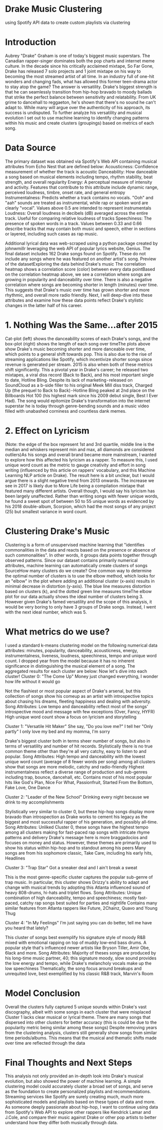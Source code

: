 # Drake Music Clustering
 using Spotify API data to create custom playlists via clustering
 
# Introduction
Aubrey "Drake" Graham is one of today's biggest music superstars. The Canadian rapper-singer dominates both the pop charts and internet meme culture. In the decade since his critically acclaimed mixtape, So Far Gone, Drake has released 7 solo projects and 1 joint mixtape on his way to becoming the most streamed artist of all time.
In an industry full of one-hit wonders and changing fads, what has allowed this former teen-drama actor to stay atop the game? The answer is versatility. Drake's biggest strength is that he can seamlessly transition from hip-hop bravado to moody ballads that strike the perfect balance between sensitivity and relatability. From UK grime to dancehall to reggaeton, he's shown that there's no sound he can't adapt to. While many will argue over the authenticity of his approach, its success is undisputed.
To further analyze his versatility and musical evolution I set out to use machine learning to identify changing patterns within his music and create clusters (groupings) based on metrics of each song.
# Data Source
The primary dataset was obtained via Spotify's Web API containing musical attributes from Echo Nest that are defined below:
Acousticness: Confidence measurement of whether the track is acoustic
Danceability: How danceable a song based on musical elements including tempo, rhythm stability, beat strength, and overall regularity
Energy: A perceptual measure of intensity and activity. Features that contribute to this attribute include dynamic range, perceived loudness, timbre, onset rate, and general entropy
Instrumentalness: Predicts whether a track contains no vocals. "Ooh" and "aah" sounds are treated as instrumental, while rap or spoken word are clearly "vocal". Values above 0.5 are intended to represent instrumentals
Loudness: Overall loudness in decibels (dB) averaged across the entire track. Useful for comparing relative loudness of tracks
Speechiness: The presence of spoken words in a track. Values between 0.33 and 0.66 describe tracks that may contain both music and speech, either in sections or layered, including such cases as rap music.

Additional lyrical data was web-scraped using a python package created by johnwmillr leveraging the web API of popular lyrics website, Genius.
The final dataset includes 162 Drake songs found on Spotify. These do not include any songs where he was featured on another artist's song.
Preview of the datasetExploring the data behind Drake's music
The correlation heatmap shows a correlation score (color) between every data pointBased on the correlation heatmap above, we see a correlation where songs are growing in popularity and danceability over time. There is also a negative correlation where songs are becoming shorter in length (minutes) over time. This suggests that Drake's music over time has grown shorter and more rhythmic, and overall more radio friendly.
Next, I will deep-dive into these attributes and examine how these data points reflect Drake's stylistic changes in the latter half of his career.
# 1. Nothing Was the Same…after 2015
Cat-plot (left) shows the danceability scores of each Drake's songs, and the box-plot (right) shows the length of each song over timeThe plots above show Drake's music becoming shorter and more danceable over time, which points to a general shift towards pop. This is also due to the rise of streaming applications like Spotify, which incentivize shorter songs since revenue is generated per stream.
2015 is also when both of these metrics shift significantly. This a pivotal year in Drake's career; he released two mixtapes, a viral diss record (Back to Back), and his most important single to date, Hotline Bling.
Despite its lack of marketing - released on SoundCloud as a b-side filler to his original Meek Mill diss track, Charged Up (the prequel to Back to Back) - Hotline Bling peaked at 2nd place on the Billboards Hot 100 (his highest mark since his 2009 debut single, Best I Ever Had). The song would epitomize Drake's transformation into the internet superstar he is today through genre-bending sounds and a music video filled with unabashed corniness and countless dank memes.
# 2. Effect on Lyricism
(Note: the edge of the box represent 1st and 3rd quartile, middle line is the median and whiskers represent min and max, all diamonds are considered outliers)As his songs and overall brand became more mainstream, I wanted to explore how this affected his lyricism as a rapper. To measure this, I used unique word count as the metric to gauge creativity and effort in song writing (influenced by this article on rappers' vocabulary, and this Machine Learning NLP article on Drake).
The result here is a bit unclear, but I would argue there is a slight negative trend from 2013 onwards. The increase we see in 2017 is likely due to More Life being a compilation mixtape that featured many different artists. Overall though, I would say his lyricism has been largely unaffected. Rather than writing songs with fewer unique words, he found a sweet spot of between 50 to 55 unique words as evidenced by his 2018 double-album, Scorpion, which had the most songs of any project (25) but smallest variance in word count.
# Clustering Drake's Music
Clustering is a form of unsupervised machine learning that "identifies commonalities in the data and reacts based on the presence or absence of such commonalities". In other words, it groups data points together through observed patterns. Since our dataset contains primarily numerical attributes, machine learning can automatically create clusters of songs
SourceHow many clusters do we create?
One common way to determine the optimal number of clusters is to use the elbow method, which looks for an "elbow" in the plot where adding an additional cluster (x-axis) results in minimal decrease in distortion (y-axis).
The blue line measures distortion based on clusters (k), and the dotted green line measures timeThe elbow plot for our data actually shows the ideal number of clusters being 3. However given Drake's famed versatility and the scope of this analysis, it would be very boring to only have 3 groups of Drake songs. Instead, I went with the next ideal number, which was 5.
# What metrics do we use?
I used a standard k-means clustering model on the following numerical data attributes: minutes, popularity, danceability, acousticness, energy, instrumentalness, liveness, loudness, speechiness, tempo and unique word count. I dropped year from the model because it has no inherent significance in distinguishing the musical element of a song. The aggregated results for each cluster are below:
Now let's dive into each cluster!
Cluster 0: "The Come Up"
Money just changed everything, I wonder how life without it would go



Not the flashiest or most popular aspect of Drake's arsenal, but this collection of songs show his comeup as an artist with introspective topics about chasing his dreams, fleeting happiness and dealing with adversity.
Song Attributes:
Low tempo and danceability reflect most of the songs' introspective mood and message with few exceptions (Over, Fancy, HYFR)
High unique word count show a focus on lyricism and storytelling

Cluster 1: "Versatile Hit Maker"
She say, "Do you love me?" I tell her "Only partly"
I only love my bed and my momma, I'm sorry



Drake's biggest cluster both in terms sheer number of songs, but also in terms of versatility and number of hit records. Stylistically there is no true common theme other than they're all very catchy, easy to listen to and popular.
Song Attributes:
High tempo and danceability with the lowest unique word count (average of 8 fewer words per song) among all clusters show that songs are more melodic, catchy and radio-friendly
Highest instrumentalness reflect a diverse range of production and sub-genres including trap, bounce, dancehall, etc.
Contains most of his most popular hits like God's Plan, Nice For What, Passionfruit, Started From the Bottom, Fake Love, One Dance

Cluster 2: "Leader of the New School"
Drinking every night because we drink to my accomplishments



Stylistically very similar to cluster 0, but these hip-hop songs display more bravado than introspection as Drake works to cement his legacy as the biggest and most successful rapper of his generation, and possibly all-time.
Song Attributes:
Unliked Cluster 0, these songs have the highest tempo among all clusters making for fast-paced rap songs with intricate rhyme patterns and delivery
Drake's message here is more braggadocios and focuses on money and status. However, these themes are primarily used to show his status within hip-hop and to standout among his peers
Many songs are from his sophomore classic, Take Care, including his early hits, Headlines

Cluster 3: "Trap Star"
Got a sneaker deal and I ain't break a sweat



This is the most genre-specific cluster captures the popular sub-genre of trap music. In particular, this cluster shows Drizzy's ability to adapt and change with musical trends by adopting this Atlanta influenced sound of heavy 808-drums, hi-hats and triplet flows.
Song Attributes:
Unique combination of high danceability, tempo and speechiness; mostly fast-paced, catchy rap songs best suited for parties and nightlife
Contains many similar features from Atlanta rappers like Future, 2Chainz, Quavo and Young Thug

Cluster 4: "In My Feelings"
I'm just saying you can do better, tell me have you heard that lately?

This cluster of songs best exemplify his signature style of moody R&B mixed with emotional rapping on top of muddy low-end bass drums. A popular style that's influenced newer artists like Bryson Tiller, Amir Obe, 6lack and more.
Song Attributes:
Majority of theses songs are produced by his long-time music partner, 40; this signature moody, slow sound provides the low energy and tempo, while Drake's melancholy vocals make up the low speechiness
Thematically, the song focus around breakups and unrequited love, best exemplified by his classic R&B track, Marvin's Room

# Model Conclusion
Overall the clusters fully captured 5 unique sounds within Drake's vast discography, albeit with some songs in each cluster that were misplaced
Cluster 1 lacks clear musical or lyrical theme. There are many songs that dispersed into other clusters for better accuracy (this is could be due to the popularity metric being similar among these songs)
Despite removing years from the clustering analysis, clusters still generally show songs from similar time periods/albums. This means that the musical and thematic shifts made over time are reflected through the data

# Final Thoughts and Next Steps
This analysis not only provided an in-depth look into Drake's musical evolution, but also showed the power of machine learning. A simple clustering model could accurately cluster a broad set of songs, and serve as the foundation to create personalized playlists and recommendations. Streaming services like Spotify are surely creating much, much more sophisticated models and playlists based on these types of data and more.
As someone deeply passionate about hip-hop, I want to continue using data from Spotify's Web API to explore other rappers like Kendrick Lamar and J.Cole, and compare their music against Drake or other pop artists to better understand how they differ both musically through data.
